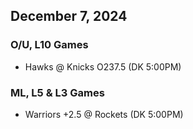## December 7, 2024
### O/U, L10 Games
* Hawks @ Knicks O237.5 (DK 5:00PM)
### ML, L5 & L3 Games
* Warriors +2.5 @ Rockets (DK 5:00PM)
